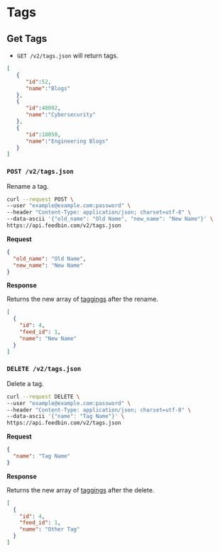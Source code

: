 Tags
====

Get Tags
------------

- `GET /v2/tags.json` will return tags.

```json
[
   {
      "id":52,
      "name":"Blogs"
   },
   {
      "id":48092,
      "name":"Cybersecurity"
   },
   {
      "id":18050,
      "name":"Engineering Blogs"
   }
]
```

### `POST /v2/tags.json`

Rename a tag.

```bash
curl --request POST \
--user "example@example.com:password" \
--header "Content-Type: application/json; charset=utf-8" \
--data-ascii '{"old_name": "Old Name", "new_name": "New Name"}' \
https://api.feedbin.com/v2/tags.json
```

**Request**

```json
{
  "old_name": "Old Name",
  "new_name": "New Name"
}
```

**Response**

Returns the new array of [taggings](taggings.md) after the rename.

```json
[
  {
    "id": 4,
    "feed_id": 1,
    "name": "New Name"
  }
]
```

### `DELETE /v2/tags.json`

Delete a tag.

```bash
curl --request DELETE \
--user "example@example.com:password" \
--header "Content-Type: application/json; charset=utf-8" \
--data-ascii '{"name": "Tag Name"}' \
https://api.feedbin.com/v2/tags.json
```

**Request**

```json
{
  "name": "Tag Name"
}
```

**Response**

Returns the new array of [taggings](taggings.md) after the delete.

```json
[
  {
    "id": 4,
    "feed_id": 1,
    "name": "Other Tag"
  }
]
```
